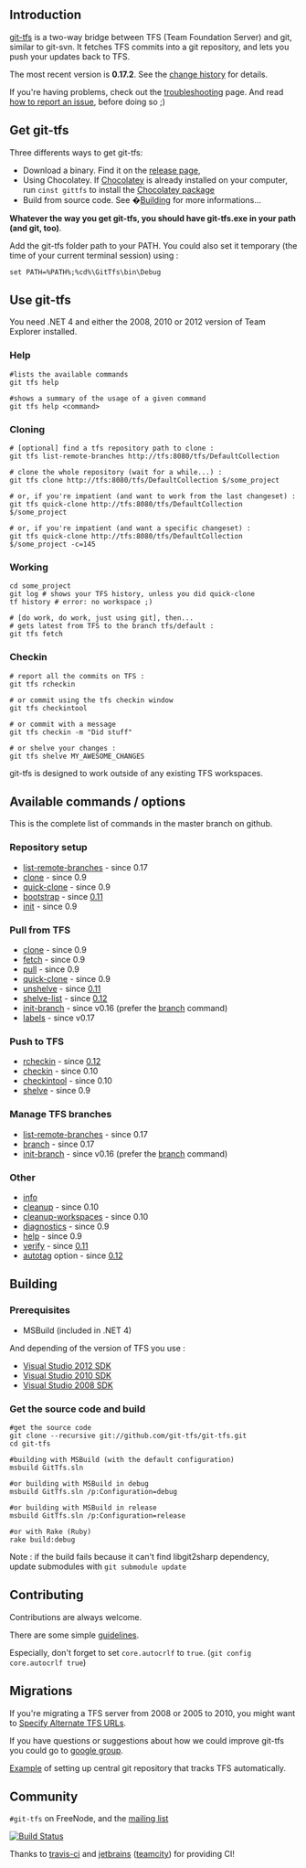 ## Introduction

[git-tfs](http://git-tfs.com/) is a two-way bridge between TFS (Team Foundation Server) and git, similar to git-svn.
It fetches TFS commits into a git repository, and lets you push your updates back to TFS.

The most recent version is __0.17.2__. See the [change history](https://github.com/git-tfs/git-tfs/releases) for details.

If you're having problems, check out the [troubleshooting](doc/TROUBLESHOOTING.md) page.
And read [how to report an issue](doc/reporting-issues.md), before doing so ;)

## Get git-tfs

Three differents ways to get git-tfs:

* Download a binary. Find it on the [release page](https://github.com/git-tfs/git-tfs/releases),
* Using Chocolatey. If [Chocolatey](http://chocolatey.org/) is already installed on your computer, run `cinst gittfs` to install the [Chocolatey package](http://chocolatey.org/packages/gittfs)
* Build from source code. See �[Building](#building) for more informations...

__Whatever the way you get git-tfs, you should have git-tfs.exe in your path (and git, too)__.

Add the git-tfs folder path to your PATH. You could also set it temporary (the time of your current terminal session) using :

    set PATH=%PATH%;%cd%\GitTfs\bin\Debug

## Use git-tfs

You need .NET 4 and either the 2008, 2010 or 2012 version of Team Explorer installed.

### Help

    #lists the available commands
    git tfs help

    #shows a summary of the usage of a given command
    git tfs help <command>

### Cloning

    # [optional] find a tfs repository path to clone :
    git tfs list-remote-branches http://tfs:8080/tfs/DefaultCollection

    # clone the whole repository (wait for a while...) :
    git tfs clone http://tfs:8080/tfs/DefaultCollection $/some_project

    # or, if you're impatient (and want to work from the last changeset) :
    git tfs quick-clone http://tfs:8080/tfs/DefaultCollection $/some_project

    # or, if you're impatient (and want a specific changeset) :
    git tfs quick-clone http://tfs:8080/tfs/DefaultCollection $/some_project -c=145

### Working

    cd some_project
    git log # shows your TFS history, unless you did quick-clone
    tf history # error: no workspace ;)

    # [do work, do work, just using git], then...
    # gets latest from TFS to the branch tfs/default :
    git tfs fetch

### Checkin

    # report all the commits on TFS :
    git tfs rcheckin

    # or commit using the tfs checkin window
    git tfs checkintool 

    # or commit with a message
    git tfs checkin -m "Did stuff"

    # or shelve your changes :
    git tfs shelve MY_AWESOME_CHANGES


git-tfs is designed to work outside of any existing TFS workspaces.

## Available commands / options

This is the complete list of commands in the master branch on github.

### Repository setup

* [list-remote-branches](doc/commands/list-remote-branches.md) - since 0.17
* [clone](doc/commands/clone.md) - since 0.9
* [quick-clone](doc/commands/quick-clone.md) - since 0.9
* [bootstrap](doc/commands/bootstrap.md) - since [0.11][v0.11]
* [init](doc/commands/init.md) - since 0.9

### Pull from TFS

* [clone](doc/commands/clone.md) - since 0.9
* [fetch](doc/commands/fetch.md) - since 0.9
* [pull](doc/commands/pull.md) - since 0.9
* [quick-clone](doc/commands/quick-clone.md) - since 0.9
* [unshelve](doc/commands/unshelve.md) - since [0.11][v0.12]
* [shelve-list](doc/commands/shelve-list.md) - since [0.12][v0.12]
* [init-branch](doc/commands/init-branch.md) - since v0.16 (prefer the [branch](doc/commands/branch.md) command)
* [labels](doc/commands/labels.md) - since v0.17

### Push to TFS

* [rcheckin](doc/commands/rcheckin.md) - since [0.12][v0.12]
* [checkin](doc/commands/checkin.md) - since 0.10
* [checkintool](doc/commands/checkintool.md) - since 0.10
* [shelve](doc/commands/shelve.md) - since 0.9

### Manage TFS branches

* [list-remote-branches](doc/commands/list-remote-branches.md) - since 0.17
* [branch](doc/commands/branch.md) - since 0.17
* [init-branch](doc/commands/init-branch.md) - since v0.16 (prefer the [branch](doc/commands/branch.md) command)

### Other

* [info](doc/commands/info.md)
* [cleanup](doc/commands/cleanup.md) - since 0.10
* [cleanup-workspaces](doc/commands/cleanup-workspaces.md) - since 0.10
* [diagnostics](doc/commands/diagnostics.md) - since 0.9
* [help](doc/commands/help.md) - since 0.9
* [verify](doc/commands/verify.md) - since [0.11][v0.11]
* [autotag](doc/commands/autotag.md) option - since [0.12][v0.12]

## Building

### Prerequisites 

* MSBuild (included in .NET 4) 

And depending of the version of TFS you use :

* [Visual Studio 2012 SDK](http://www.microsoft.com/en-us/download/details.aspx?id=30668)
* [Visual Studio 2010 SDK](http://www.microsoft.com/downloads/en/details.aspx?FamilyID=21307C23-F0FF-4EF2-A0A4-DCA54DDB1E21&displaylang=en)
* [Visual Studio 2008 SDK](http://www.microsoft.com/download/en/details.aspx?id=21827)

### Get the source code and build

    #get the source code
    git clone --recursive git://github.com/git-tfs/git-tfs.git
    cd git-tfs

    #building with MSBuild (with the default configuration)
    msbuild GitTfs.sln

    #or building with MSBuild in debug
    msbuild GitTfs.sln /p:Configuration=debug

    #or building with MSBuild in release
    msbuild GitTfs.sln /p:Configuration=release

    #or with Rake (Ruby)
    rake build:debug

Note : if the build fails because it can't find libgit2sharp dependency, update submodules with `git submodule update`

## Contributing
Contributions are always welcome.

There are some simple [guidelines](CONTRIBUTING.md).

Especially, don't forget to set `core.autocrlf` to `true`. (`git config core.autocrlf true`)

## Migrations 
If you're migrating a TFS server from 2008 or 2005 to 2010, you might want to [Specify Alternate TFS URLs](doc/specify-alternate-tfs-urls.md).

[v0.11]: http://mattonrails.wordpress.com/2011/03/11/git-tfs-0-11-0-release-notes/ "0.11 Release notes"
[v0.12]: http://sparethought.wordpress.com/2011/08/10/git-tfs-bridge-v0-12-released/

If you have questions or suggestions about how we could improve git-tfs you could go to [google group](http://groups.google.com/group/git-tfs-dev).

[Example](http://sparethought.wordpress.com/2011/07/18/how-to-establish-git-central-repository-for-working-against-tfs-with-git-tfs-bridge/) of setting up central git repository that tracks TFS automatically.

## Community

`#git-tfs` on FreeNode, and the [mailing list](https://groups.google.com/group/git-tfs-dev)


[![Build Status](https://secure.travis-ci.org/git-tfs/git-tfs.png)](http://travis-ci.org/git-tfs/git-tfs)

Thanks to [travis-ci](http://travis-ci.org/) and [jetbrains](http://www.jetbrains.com/teamcity)
([teamcity](http://teamcity.codebetter.com/project.html?projectId=project256))
for providing CI!
